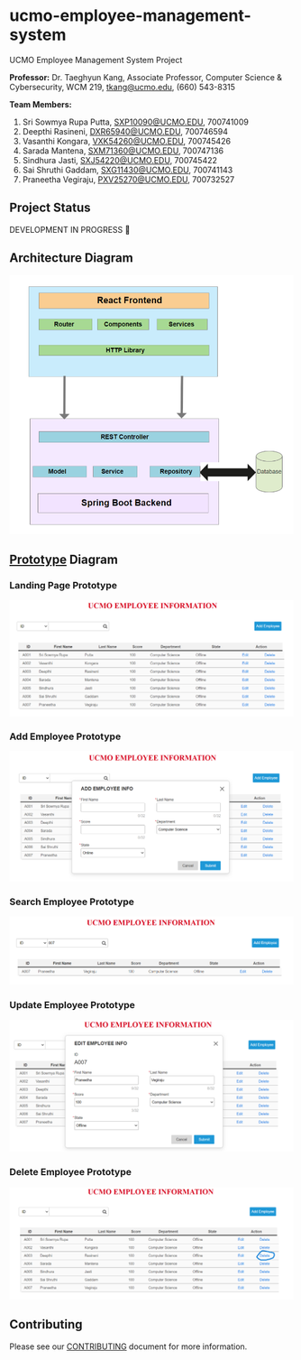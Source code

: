 # ucmo-employee-management-system
UCMO Employee Management System Project

**Professor:**
Dr. Taeghyun Kang,
Associate Professor,
Computer Science & Cybersecurity,
WCM 219,
tkang@ucmo.edu,
(660) 543-8315

**Team Members:**
1. Sri Sowmya Rupa Putta, SXP10090@UCMO.EDU, 700741009
2. Deepthi Rasineni, DXR65940@UCMO.EDU, 700746594
3. Vasanthi Kongara, VXK54260@UCMO.EDU, 700745426
4. Sarada Mantena, SXM71360@UCMO.EDU, 700747136
5. Sindhura Jasti, SXJ54220@UCMO.EDU, 700745422
6. Sai Shruthi Gaddam, SXG11430@UCMO.EDU, 700741143
7. Praneetha Vegiraju, PXV25270@UCMO.EDU, 700732527

## Project Status
DEVELOPMENT IN PROGRESS :construction:

## Architecture Diagram
![architecture-diagram.png](images%2Farchitecture-diagram.png)

## [Prototype](prototype/employee-management-system-prototype.rp) Diagram
### Landing Page Prototype
![landing-page.png](images%2Flanding-page.png)

### Add Employee Prototype
![add-employee.png](images%2Fadd-employee.png)

### Search Employee Prototype
![search-employee.png](images%2Fsearch-employee.png)

### Update Employee Prototype
![update-employee.png](images%2Fupdate-employee.png)

### Delete Employee Prototype
![delete-employee.png](images%2Fdelete-employee.png)

## Contributing

Please see our [CONTRIBUTING](CONTRIBUTING.md) document for more information.

